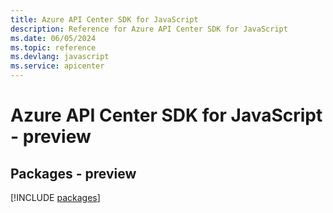 ```yaml
---
title: Azure API Center SDK for JavaScript
description: Reference for Azure API Center SDK for JavaScript
ms.date: 06/05/2024
ms.topic: reference
ms.devlang: javascript
ms.service: apicenter
---
```

# Azure API Center SDK for JavaScript - preview
## Packages - preview
[!INCLUDE [packages](api-center-index.md)]